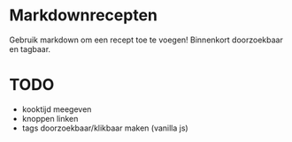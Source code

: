 # Markdownrecepten

Gebruik markdown om een recept toe te voegen!
Binnenkort doorzoekbaar en tagbaar.


# TODO
- kooktijd meegeven
- knoppen linken
- tags doorzoekbaar/klikbaar maken (vanilla js)

